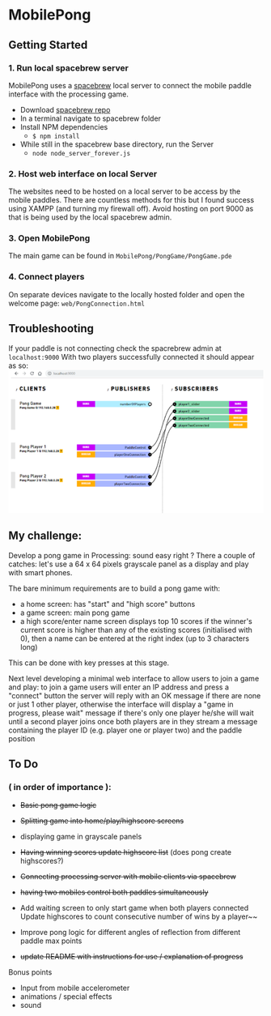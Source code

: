# MobilePong

## Getting Started

### 1. Run local spacebrew server
MobilePong uses a [spacebrew](http://docs.spacebrew.cc/) local server to connect the mobile paddle interface with the processing game.

* Download [spacebrew repo](https://github.com/Spacebrew/spacebrew)
* In a terminal navigate to spacebrew folder
* Install NPM dependencies
  * `$ npm install`
* While still in the spacebrew base directory, run the Server
  * `node node_server_forever.js`

### 2. Host web interface on local Server

The websites need to be hosted on a local server to be access by the mobile paddles. There are countless methods for this but I found success using XAMPP (and turning my firewall off). Avoid hosting on port 9000 as that is being used by the local spacebrew admin.

### 3. Open MobilePong

The main game can be found in `MobilePong/PongGame/PongGame.pde`

### 4. Connect players

On separate devices navigate to the locally hosted folder and open the welcome page:
`web/PongConnection.html`

## Troubleshooting

If your paddle is not connecting check the spacrebrew admin at `localhost:9000`
With two players successfully connected it should appear as so:
![alt text](https://github.com/AdamRayBraun/MobilePong/blob/master/Spacrebrew%20example.png "Spacebrew connection example")


## My challenge:

Develop a pong game in Processing: sound easy right ?
There a couple of catches: let's use a 64 x 64 pixels grayscale panel as a display and play with smart phones.

The bare minimum requirements are to build a pong game with:
* a home screen: has "start" and "high score" buttons
* a game screen: main pong game
* a high score/enter name screen
displays top 10 scores
if the winner's current score is higher than any of the existing scores (initialised with 0),
then a name can be entered at the right index (up to 3 characters long)

This can be done with key presses at this stage.

Next level developing a minimal web interface to allow users to join a game and play:
to join a game users will enter an IP address and press a "connect" button
the server will reply with an OK message if there are none or just 1 other player,
otherwise the interface will display a "game in progress, please wait" message
if there's only one player he/she will wait until a second player joins
once both players are in they stream a message containing the player ID (e.g. player one or player two) and the paddle position

## To Do
### ( in order of importance ):

* ~~Basic pong game logic~~
* ~~Splitting game into home/play/highscore screens~~
* displaying game in grayscale panels
* ~~Having winning scores update highscore list~~ (does pong create highscores?)
* ~~Connecting processing server with mobile clients via spacebrew~~
* ~~having two mobiles control both paddles simultaneously~~
* Add waiting screen to only start game when both players connected
Update highscores to count consecutive number of wins by a player~~
* Improve pong logic for different angles of reflection from different paddle max points




* ~~update README with instructions for use / explanation of progress~~

Bonus points
* Input from mobile accelerometer
* animations / special effects
* sound
